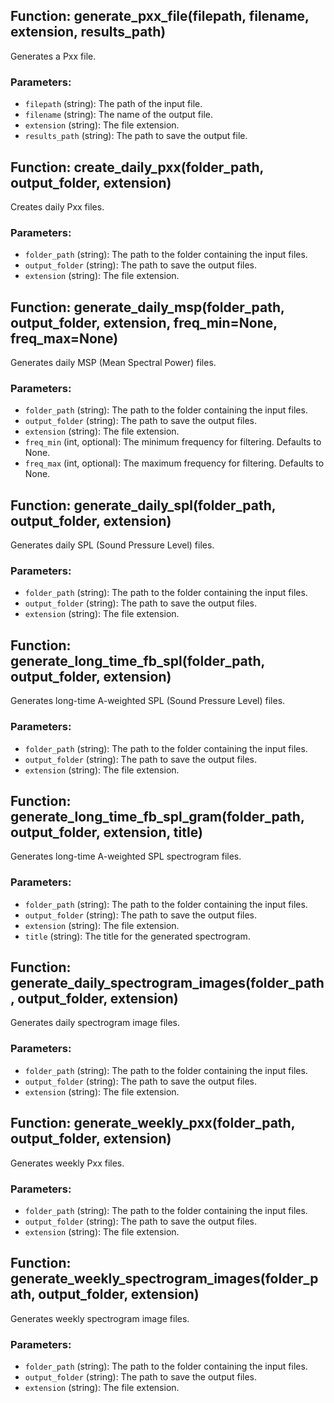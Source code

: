 ## Function: generate_pxx_file(filepath, filename, extension, results_path)

Generates a Pxx file.

### Parameters:

- `filepath` (string): The path of the input file.
- `filename` (string): The name of the output file.
- `extension` (string): The file extension.
- `results_path` (string): The path to save the output file.

## Function: create_daily_pxx(folder_path, output_folder, extension)

Creates daily Pxx files.

### Parameters:

- `folder_path` (string): The path to the folder containing the input files.
- `output_folder` (string): The path to save the output files.
- `extension` (string): The file extension.

## Function: generate_daily_msp(folder_path, output_folder, extension, freq_min=None, freq_max=None)

Generates daily MSP (Mean Spectral Power) files.

### Parameters:

- `folder_path` (string): The path to the folder containing the input files.
- `output_folder` (string): The path to save the output files.
- `extension` (string): The file extension.
- `freq_min` (int, optional): The minimum frequency for filtering. Defaults to None.
- `freq_max` (int, optional): The maximum frequency for filtering. Defaults to None.

## Function: generate_daily_spl(folder_path, output_folder, extension)

Generates daily SPL (Sound Pressure Level) files.

### Parameters:

- `folder_path` (string): The path to the folder containing the input files.
- `output_folder` (string): The path to save the output files.
- `extension` (string): The file extension.

## Function: generate_long_time_fb_spl(folder_path, output_folder, extension)

Generates long-time A-weighted SPL (Sound Pressure Level) files.

### Parameters:

- `folder_path` (string): The path to the folder containing the input files.
- `output_folder` (string): The path to save the output files.
- `extension` (string): The file extension.

## Function: generate_long_time_fb_spl_gram(folder_path, output_folder, extension, title)

Generates long-time A-weighted SPL spectrogram files.

### Parameters:

- `folder_path` (string): The path to the folder containing the input files.
- `output_folder` (string): The path to save the output files.
- `extension` (string): The file extension.
- `title` (string): The title for the generated spectrogram.

## Function: generate_daily_spectrogram_images(folder_path, output_folder, extension)

Generates daily spectrogram image files.

### Parameters:

- `folder_path` (string): The path to the folder containing the input files.
- `output_folder` (string): The path to save the output files.
- `extension` (string): The file extension.

## Function: generate_weekly_pxx(folder_path, output_folder, extension)

Generates weekly Pxx files.

### Parameters:

- `folder_path` (string): The path to the folder containing the input files.
- `output_folder` (string): The path to save the output files.
- `extension` (string): The file extension.

## Function: generate_weekly_spectrogram_images(folder_path, output_folder, extension)

Generates weekly spectrogram image files.

### Parameters:

- `folder_path` (string): The path to the folder containing the input files.
- `output_folder` (string): The path to save the output files.
- `extension` (string): The file extension.
